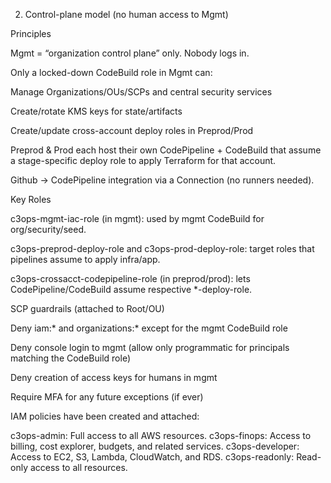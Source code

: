 2) Control-plane model (no human access to Mgmt)

Principles

Mgmt = “organization control plane” only. Nobody logs in.

Only a locked-down CodeBuild role in Mgmt can:

Manage Organizations/OUs/SCPs and central security services

Create/rotate KMS keys for state/artifacts

Create/update cross-account deploy roles in Preprod/Prod

Preprod & Prod each host their own CodePipeline + CodeBuild that assume a stage-specific deploy role to apply Terraform for that account.

Github → CodePipeline integration via a Connection (no runners needed).

Key Roles

c3ops-mgmt-iac-role (in mgmt): used by mgmt CodeBuild for org/security/seed.

c3ops-preprod-deploy-role and c3ops-prod-deploy-role: target roles that pipelines assume to apply infra/app.

c3ops-crossacct-codepipeline-role (in preprod/prod): lets CodePipeline/CodeBuild assume respective *-deploy-role.

SCP guardrails (attached to Root/OU)

Deny iam:* and organizations:* except for the mgmt CodeBuild role

Deny console login to mgmt (allow only programmatic for principals matching the CodeBuild role)

Deny creation of access keys for humans in mgmt

Require MFA for any future exceptions (if ever)


IAM policies have been created and attached:

c3ops-admin: Full access to all AWS resources.
c3ops-finops: Access to billing, cost explorer, budgets, and related services.
c3ops-developer: Access to EC2, S3, Lambda, CloudWatch, and RDS.
c3ops-readonly: Read-only access to all resources.
